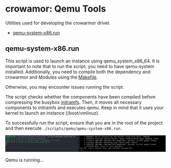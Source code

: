 # crowamor: Qemu Tools

Utilities used for developing the crowarmor driver.

* [qemu-system-x86.run](#qemu-system-x86run)

## qemu-system-x86.run

This script is used to launch an instance using qemu_system_x86_64. It is important to note that to run the script, you need to have qemu-system installed. Additionally, you need to compile both the dependency and crowarmor and Modules using the [Makefile](../../../Makefile).

Otherwise, you may encounter issues running the script.

The script checks whether the components have been compiled before compressing the busybox [initramfs](../../../scripts/qemu/initramfs). Then, it moves all necessary components to initramfs and executes qemu. Keep in mind that it uses your kernel to launch an instance (/boot/vmlinuz).

To successfully run the script, ensure that you are in the root of the project and then execute `./scripts/qemu/qemu-system-x86.run`.

![qemu_system_x86](../../../assets/scripts/qemu/qemu_system_x86.png)

Qemu is running...
